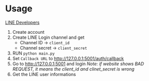 
# Usage

[LINE Developers](https://developers.line.biz/)
1. Create account
2. Create LINE Login channel and get
	- Channel ID -> `client_id`
	- Channel secret -> `client_secret`
3. RUN `python main.py`
4. Set `Callback URL` to http://127.0.0.1:5001/auth/callback
5. Go to http://127.0.0.1:5001 and login
	*Note: if website shows BAD REQUEST, it means the client_id and clinet_secret is wrong*
6. Get the LINE user informations

